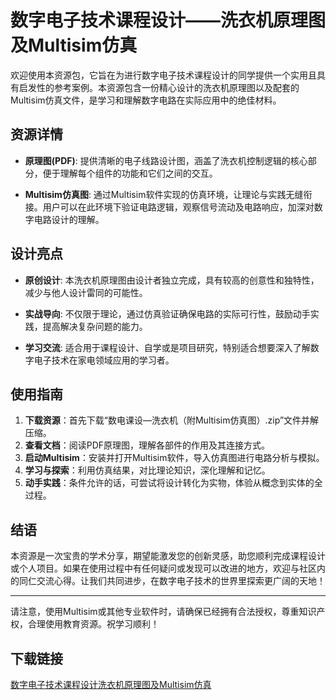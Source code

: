# 数字电子技术课程设计——洗衣机原理图及Multisim仿真

欢迎使用本资源包，它旨在为进行数字电子技术课程设计的同学提供一个实用且具有启发性的参考案例。本资源包含一份精心设计的洗衣机原理图以及配套的Multisim仿真文件，是学习和理解数字电路在实际应用中的绝佳材料。

## 资源详情

- **原理图(PDF)**: 提供清晰的电子线路设计图，涵盖了洗衣机控制逻辑的核心部分，便于理解每个组件的功能和它们之间的交互。
  
- **Multisim仿真图**: 通过Multisim软件实现的仿真环境，让理论与实践无缝衔接。用户可以在此环境下验证电路逻辑，观察信号流动及电路响应，加深对数字电路设计的理解。

## 设计亮点

- **原创设计**: 本洗衣机原理图由设计者独立完成，具有较高的创意性和独特性，减少与他人设计雷同的可能性。
  
- **实战导向**: 不仅限于理论，通过仿真验证确保电路的实际可行性，鼓励动手实践，提高解决复杂问题的能力。
  
- **学习交流**: 适合用于课程设计、自学或是项目研究，特别适合想要深入了解数字电子技术在家电领域应用的学习者。

## 使用指南

1. **下载资源**：首先下载“数电课设—洗衣机（附Multisim仿真图）.zip”文件并解压缩。
2. **查看文档**：阅读PDF原理图，理解各部件的作用及其连接方式。
3. **启动Multisim**：安装并打开Multisim软件，导入仿真图进行电路分析与模拟。
4. **学习与探索**：利用仿真结果，对比理论知识，深化理解和记忆。
5. **动手实践**：条件允许的话，可尝试将设计转化为实物，体验从概念到实体的全过程。

## 结语

本资源是一次宝贵的学术分享，期望能激发您的创新灵感，助您顺利完成课程设计或个人项目。如果在使用过程中有任何疑问或发现可以改进的地方，欢迎与社区内的同仁交流心得。让我们共同进步，在数字电子技术的世界里探索更广阔的天地！

---

请注意，使用Multisim或其他专业软件时，请确保已经拥有合法授权，尊重知识产权，合理使用教育资源。祝学习顺利！

## 下载链接

[数字电子技术课程设计洗衣机原理图及Multisim仿真](https://pan.quark.cn/s/91219f7f0d9b)